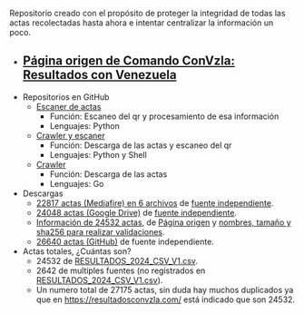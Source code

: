 Repositorio creado con el propósito de proteger la integridad de todas las actas recolectadas hasta ahora e intentar centralizar la información un poco.

- [Página origen de Comando ConVzla: Resultados con Venezuela](https://resultadosconvzla.com/)
  - 
- Repositorios en GitHub
  - [Escaner de actas](https://github.com/Strvm/vnzla-libre)
    - Función: Escaneo del qr y procesamiento de esa información
    - Lenguajes: Python
  - [Crawler y escaner](https://github.com/xaiki/resultadosvzla-tools)
    - Función: Descarga de las actas y escaneo del qr
    - Lenguajes: Python y Shell
  - [Crawler](github.com/Eitol/verificador_elecciones2024_ve)
    - Función: Descarga de las actas
    - Lenguajes: Go
- Descargas
  - [22817 actas (Mediafire) en 6 archivos](https://www.mediafire.com/folder/p1i5nx46yktay) de [fuente independiente](github.com/Eitol/verificador_elecciones2024_ve).
  - [24048 actas (Google Drive)](https://drive.google.com/drive/folders/1I_Ae22mpHUg4xJGz1WTv_F5J8g2zTwqm) de [fuente independiente](https://github.com/xaiki/resultadosvzla-tools).
  - [Información de 24532 actas](https://static.resultadosconvzla.com/RESULTADOS_2024_CSV_V1.csv), de [Página origen](https://resultadosconvzla.com/) y [nombres, tamaño y sha256 para realizar validaciones](https://raw.githubusercontent.com/Vcoder4/Venezuela-actas-2024-archive/main/24532%20actas%20sha256.json).
  - [26640 actas (GitHub)](https://github.com/Strvm/vnzla-libre/tree/main/images) de fuente independiente.
- Actas totales, ¿Cuántas son?
  - 24532 de [RESULTADOS_2024_CSV_V1.csv](https://static.resultadosconvzla.com/RESULTADOS_2024_CSV_V1.csv).
  - 2642 de multiples fuentes (no registrados en [RESULTADOS_2024_CSV_V1.csv](https://static.resultadosconvzla.com/RESULTADOS_2024_CSV_V1.csv)).
  - Un numero total de 27175 actas, sin duda hay muchos duplicados ya que en https://resultadosconvzla.com/ está indicado que son 24532.
